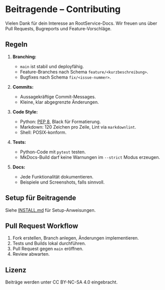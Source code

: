 # Beitragende – Contributing

Vielen Dank für dein Interesse an RootService-Docs. Wir freuen uns über Pull Requests, Bugreports und Feature-Vorschläge.

## Regeln
1. **Branching:**
   - `main` ist stabil und deployfähig.
   - Feature-Branches nach Schema `feature/<kurzbeschreibung>`.
   - Bugfixes nach Schema `fix/<issue-nummer>`.

2. **Commits:**
   - Aussagekräftige Commit-Messages.
   - Kleine, klar abgegrenzte Änderungen.

3. **Code Style:**
   - Python: [PEP 8](https://peps.python.org/pep-0008/), Black für Formatierung.
   - Markdown: 120 Zeichen pro Zeile, Lint via `markdownlint`.
   - Shell: POSIX-konform.

4. **Tests:**
   - Python-Code mit `pytest` testen.
   - MkDocs-Build darf keine Warnungen im `--strict` Modus erzeugen.

5. **Docs:**
   - Jede Funktionalität dokumentieren.
   - Beispiele und Screenshots, falls sinnvoll.

## Setup für Beitragende
Siehe [INSTALL.md](INSTALL.md) für Setup-Anweisungen.

## Pull Request Workflow
1. Fork erstellen, Branch anlegen, Änderungen implementieren.
2. Tests und Builds lokal durchführen.
3. Pull Request gegen `main` eröffnen.
4. Review abwarten.

## Lizenz
Beiträge werden unter CC BY-NC-SA 4.0 eingebracht.

